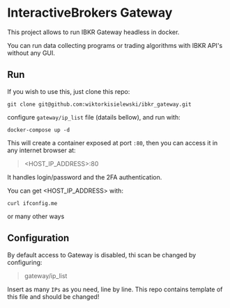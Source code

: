 # InteractiveBrokers Gateway
This project allows to run IBKR Gateway headless in docker.

You can run data collecting programs or trading algorithms with IBKR API's without any GUI.

## Run
If you wish to use this, just clone this repo:

```
git clone git@github.com:wiktorkisielewski/ibkr_gateway.git
```

configure `gateway/ip_list` file (datails bellow), and run with:

```
docker-compose up -d
```

This will create a container exposed at port `:80`, then you can access it in any internet browser at:
> <HOST_IP_ADDRESS>:80

It handles login/password and the 2FA authentication.

You can get <HOST_IP_ADDRESS> with:

```
curl ifconfig.me
```

or many other ways
## Configuration
By default access to Gateway is disabled, thi scan be changed by configuring:
> gateway/ip_list

Insert as many `IPs` as you need, line by line. This repo contains template of this file and should be changed!

